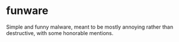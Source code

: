 # funware
Simple and funny malware, meant to be mostly annoying rather than destructive, with some honorable mentions.

